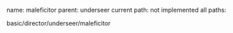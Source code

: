 name: maleficitor
parent: underseer
current path: not implemented
all paths:

  basic/director/underseer/maleficitor
